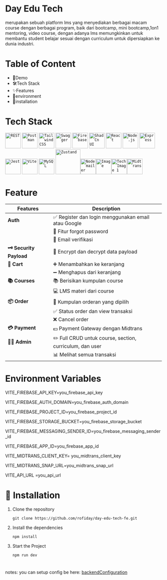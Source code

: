 # Day Edu Tech
merupakan sebuah platform lms yang menyediakan berbagai macam course dengan berbagai program, baik dari bootcamp, mini bootcamp,1on1 mentoring, video course, dengan adanya lms memungkinkan untuk membantu student belajar sesuai dengan curriculum untuk dipersiapkan ke dunia industri.

# Table of Content
- 🎥Demo
- 🛠️Tech Stack
- ✨Features
- 🔐environment
- 🚀installation

# Tech Stack

 <div> <code><img width="50" src="https://raw.githubusercontent.com/marwin1991/profile-technology-icons/refs/heads/main/icons/rest.png" alt="REST" title="REST"/></code> <code><img width="50" src="https://raw.githubusercontent.com/marwin1991/profile-technology-icons/refs/heads/main/icons/postman.png" alt="Postman" title="Postman"/></code> <code><img width="50" src="https://raw.githubusercontent.com/marwin1991/profile-technology-icons/refs/heads/main/icons/tailwind_css.png" alt="Tailwind CSS" title="Tailwind CSS"/></code> <code><img width="50" src="https://raw.githubusercontent.com/marwin1991/profile-technology-icons/refs/heads/main/icons/swagger.png" alt="Swagger" title="Swagger"/></code> <code><img width="50" src="https://raw.githubusercontent.com/marwin1991/profile-technology-icons/refs/heads/main/icons/firebase.png" alt="Firebase" title="Firebase"/></code> <code><img width="50" src="https://raw.githubusercontent.com/marwin1991/profile-technology-icons/refs/heads/main/icons/shadcn_ui.png" alt="ShadCn UI" title="ShadCn UI"/></code> <code><img width="50" src="https://raw.githubusercontent.com/marwin1991/profile-technology-icons/refs/heads/main/icons/react.png" alt="React" title="React"/></code> <code><img width="50" src="https://raw.githubusercontent.com/marwin1991/profile-technology-icons/refs/heads/main/icons/node_js.png" alt="Node.js" title="Node.js"/></code> <code><img width="50" src="https://raw.githubusercontent.com/marwin1991/profile-technology-icons/refs/heads/main/icons/express.png" alt="Express" title="Express"/></code> <code><img width="50" src="https://raw.githubusercontent.com/marwin1991/profile-technology-icons/refs/heads/main/icons/jest.png" alt="Jest" title="Jest"/></code> <code><img width="50" src="https://raw.githubusercontent.com/marwin1991/profile-technology-icons/refs/heads/main/icons/vite.png" alt="Vite" title="Vite"/></code> <code><img width="50" src="https://raw.githubusercontent.com/marwin1991/profile-technology-icons/refs/heads/main/icons/mysql.png" alt="MySQL" title="MySQL" width="80"/></code> 
<code><img src="https://miro.medium.com/v2/resize:fit:800/1*fKV3_Y4usDYZKPsNp1yCvA.png" alt="Zustand" width="80"/></code><code><img src="https://i0.wp.com/community.nodemailer.com/wp-content/uploads/2015/10/n2-2.png?fit=422%2C360&ssl=1" alt="Nodemailer" width="50"/></code><code><img src="http://image.web.id/images/Screenshot-2019-05-14-at-13.53.46.webp" alt="Image" width="50"/></code><code><img src="https://miro.medium.com/v2/resize:fit:1093/1*aEhFvssY5zz4NsasUBRayQ.png" alt="Tech Image 1" width="50"/></code><code><img src="https://nurosoft.id/blog/wp-content/uploads/2024/06/Midtrans.webp" alt="Midtrans" width="50"/></code></div>


 # Feature

| Features           | Description                                   |
|--------------------|---------------------------------------------|
| **Auth**          | ✅ Register dan login menggunakan email atau Google |
|                  | 🔐 Fitur forgot password                     |
|                  | 📩 Email verifikasi                          |
| **🗝️ Security Payload** | 🔐 Encrypt dan decrypt data payload        |
| **🛒 Cart**        | ➕ Menambahkan ke keranjang                   |
|                  | ➖ Menghapus dari keranjang                   |
| **📚 Courses**    | 📚 Berisikan kumpulan course                 |
|                  | 💻 LMS materi dari course                     |
| **📦 Order**      | 📕 Kumpulan orderan yang dipilih              |
|                  | ✅ Status order dan view transaksi            |
|                  | ❌ Cancel order                               |
| **💳 Payment**    | 💵 Payment Gateway dengan Midtrans          |
| **👨‍💼 Admin**     | ✏️ Full CRUD untuk course, section, curriculum, dan user |
|                  | 📊 Melihat semua transaksi                   |

# Environment Variables
VITE_FIREBASE_API_KEY=you_firebase_api_key

VITE_FIREBASE_AUTH_DOMAIN=you_firebase_auth_domain

VITE_FIREBASE_PROJECT_ID=you_firebase_project_id

VITE_FIREBASE_STORAGE_BUCKET=you_firebase_storage_bucket

VITE_FIREBASE_MESSAGING_SENDER_ID=you_firebase_messaging_sender_id

VITE_FIREBASE_APP_ID=you_firebase_app_id

VITE_MIDTRANS_CLIENT_KEY= you_midtrans_client_key

VITE_MIDTRANS_SNAP_URL=you_midtrans_snap_url

VITE_API_URL =you_api_url

# 🚀 Installation
1.  Clone the repository

		git clone https://github.com/rofiday/day-edu-tech-fe.git

2.  Install the dependencies

		npm install

3.  Start the Project

		npm run dev
#
notes: you can setup config be here: [backendConfiguration](https://github.com/rofiday/day-edu-tech-be.git)
